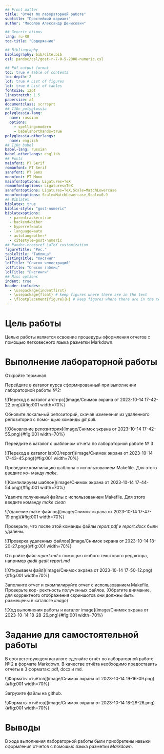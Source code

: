 ```yaml
---
## Front matter
title: "Отчёт по лабораторной работе"
subtitle: "Простейший вариант"
author: "Мосолов Александр Денисович"

## Generic otions
lang: ru-RU
toc-title: "Содержание"

## Bibliography
bibliography: bib/cite.bib
csl: pandoc/csl/gost-r-7-0-5-2008-numeric.csl

## Pdf output format
toc: true # Table of contents
toc-depth: 2
lof: true # List of figures
lot: true # List of tables
fontsize: 12pt
linestretch: 1.5
papersize: a4
documentclass: scrreprt
## I18n polyglossia
polyglossia-lang:
  name: russian
  options:
	- spelling=modern
	- babelshorthands=true
polyglossia-otherlangs:
  name: english
## I18n babel
babel-lang: russian
babel-otherlangs: english
## Fonts
mainfont: PT Serif
romanfont: PT Serif
sansfont: PT Sans
monofont: PT Mono
mainfontoptions: Ligatures=TeX
romanfontoptions: Ligatures=TeX
sansfontoptions: Ligatures=TeX,Scale=MatchLowercase
monofontoptions: Scale=MatchLowercase,Scale=0.9
## Biblatex
biblatex: true
biblio-style: "gost-numeric"
biblatexoptions:
  - parentracker=true
  - backend=biber
  - hyperref=auto
  - language=auto
  - autolang=other*
  - citestyle=gost-numeric
## Pandoc-crossref LaTeX customization
figureTitle: "Рис."
tableTitle: "Таблица"
listingTitle: "Листинг"
lofTitle: "Список иллюстраций"
lotTitle: "Список таблиц"
lolTitle: "Листинги"
## Misc options
indent: true
header-includes:
  - \usepackage{indentfirst}
  - \usepackage{float} # keep figures where there are in the text
  - \floatplacement{figure}{H} # keep figures where there are in the text
---
```


# Цель работы

</p>Целью работы является освоение процедуры оформления отчетов с помощью легковесного
языка разметки Markdown.</p>

# Выполнение лабораторной работы

</p>Откройте терминал</p>
</p>Перейдите в каталог курса сформированный при выполнении лабораторной работы
№2:</p>

![Переход в каталог arch-pc](image/Снимок экрана от 2023-10-14 17-42-22.png){#fig:001 width=70%}

Обновите локальный репозиторий, скачав изменения из удаленного репозитория с помо-
щью команды *git pull*.

![Обновление репозитория](image/Снимок экрана от 2023-10-14 17-42-55.png){#fig:001 width=70%}

Перейдите в каталог с шаблоном отчета по лабораторной работе № 3

![Переход в  каталог lab03/report](image/Снимок экрана от 2023-10-14 17-43-45.png){#fig:001 width=70%}

Проведите компиляцию шаблона с использованием Makefile. Для этого введите ко-
манду *make*.

![Компилируем шаблон](image/Снимок экрана от 2023-10-14 17-44-54.png){#fig:001 width=70%}

Удалите полученный файлы с использованием Makefile. Для этого введите команду *make clean*

![Удаление make-файлов](image/Снимок экрана от 2023-10-14 17-47-19.png){#fig:001 width=70%}

Проверьте, что после этой команды файлы *report.pdf* и *report.docx* были удалены.

![Проверка удаленных файлов](image/Снимок экрана от 2023-10-14 18-20-27.png){#fig:001 width=70%}

Откройте файл *report.md* c помощью любого текстового редактора, например *gedit*
*gedit report.md*

![Открываем файл](image/Снимок экрана от 2023-10-14 17-50-12.png){#fig:001 width=70%}

Заполните отчет и скомпилируйте отчет с использованием Makefile. Проверьте кор-
ректность полученных файлов. (Обратите внимание, для корректного отображения
скриншотов они должны быть размещены в каталоге *image*)

![Ход выполнения работы и каталог image](image/Снимок экрана от 2023-10-14 18-28-26.png){#fig:001 width=70%}
# Задание для самостоятельной работы

В соответствующем каталоге сделайте отчёт по лабораторной работе № 2 в формате
Markdown. В качестве отчёта необходимо предоставить отчёты в 3 форматах: pdf, docx
и md.

![Форматы отчётов](image/Снимок экрана от 2023-10-14 19-16-09.png){#fig:001 width=70%}

Загрузите файлы на github.

![Форматы отчётов](image/Снимок экрана от 2023-10-14 18-28-26.png){#fig:001 width=70%}

# Выводы

В ходе выполнения лабораторной работы были приобретены навыки оформления отчетов с помощью языка разметки *Markdown*.
